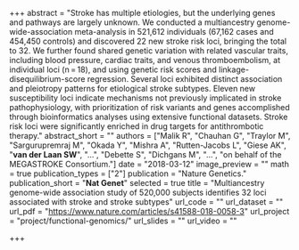 +++
abstract = "Stroke has multiple etiologies, but the underlying genes and pathways are largely unknown. We conducted a multiancestry genome-wide-association meta-analysis in 521,612 individuals (67,162 cases and 454,450 controls) and discovered 22 new stroke risk loci, bringing the total to 32. We further found shared genetic variation with related vascular traits, including blood pressure, cardiac traits, and venous thromboembolism, at individual loci (n = 18), and using genetic risk scores and linkage-disequilibrium-score regression. Several loci exhibited distinct association and pleiotropy patterns for etiological stroke subtypes. Eleven new susceptibility loci indicate mechanisms not previously implicated in stroke pathophysiology, with prioritization of risk variants and genes accomplished through bioinformatics analyses using extensive functional datasets. Stroke risk loci were significantly enriched in drug targets for antithrombotic therapy."
abstract_short = ""
authors = ["Malik R", "Chauhan G", "Traylor M", "Sargurupremraj M", "Okada Y", "Mishra A", "Rutten-Jacobs L", "Giese AK", "**van der Laan SW**", "...", "Debette S", "Dichgans M", "...", "on behalf of the MEGASTROKE Consortium."]
date = "2018-03-12"
image_preview = ""
math = true
publication_types = ["2"]
publication = "Nature Genetics."
publication_short = "**Nat Genet**"
selected = true
title = "Multiancestry genome-wide association study of 520,000 subjects identifies 32 loci associated with stroke and stroke subtypes"
url_code = ""
url_dataset = ""
url_pdf = "https://www.nature.com/articles/s41588-018-0058-3"
url_project = "project/functional-genomics/"
url_slides = ""
url_video = ""

+++

